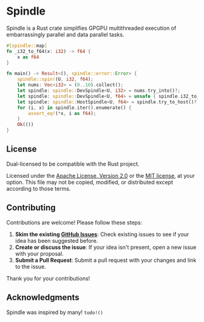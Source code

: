 # Spindle

Spindle is a Rust crate simplifies GPGPU multithreaded execution of embarrassingly parallel and data parallel tasks.

```rust
#[spindle::map]
fn _i32_to_f64(x: i32) -> f64 {
    x as f64
}

fn main() -> Result<(), spindle::error::Error> {
    spindle::spin!(U, i32, f64);
    let nums: Vec<i32> = (0..10).collect();
    let spindle: spindle::DevSpindle<U, i32> = nums.try_into()?;
    let spindle: spindle::DevSpindle<U, f64> = unsafe { spindle.i32_to_f64() }?;
    let spindle: spindle::HostSpindle<U, f64> = spindle.try_to_host()?;
    for (i, x) in spindle.iter().enumerate() {
        assert_eq!(*x, i as f64);
    }
    Ok(())
}
```

## License

Dual-licensed to be compatible with the Rust project.

Licensed under the [Apache License, Version 2.0](http://www.apache.org/licenses/LICENSE-2.0) or the [MIT license](http://opensource.org/licenses/MIT), at your option.
This file may not be copied, modified, or distributed except according to those terms.

## Contributing

Contributions are welcome!
Please follow these steps:

1. **Skim the existing [GitHub Issues](https://github.com/ariasanovsky/spindle/issues)**: Check existing issues to see if your idea has been suggested before.
2. **Create or discuss the issue**: If your idea isn't present, open a new issue with your proposal.
3. **Submit a Pull Request**: Submit a pull request with your changes and link to the issue.

Thank you for your contributions!

## Acknowledgments

Spindle was inspired by many! `todo!()`
